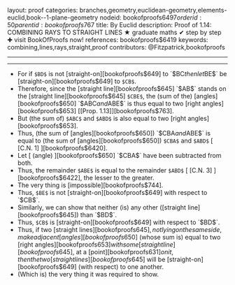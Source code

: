 layout: proof
categories: branches,geometry,euclidean-geometry,elements-euclid,book--1-plane-geometry
nodeid: bookofproofs$6497
orderid: 50
parentid: bookofproofs$767
title: By Euclid
description:  Proof of 1.14: COMBINING RAYS TO STRAIGHT LINES &#9733; graduate maths &#10004; step by step &#10010; visit BookOfProofs now!
references: bookofproofs$6419
keywords: combining,lines,rays,straight,proof
contributors: @Fitzpatrick,bookofproofs

---


---



* For if `$BD$` is not [straight-on][bookofproofs$649] to `$BC$` then let `$BE$` be [straight-on][bookofproofs$649] to `$CB$`.
* Therefore, since the [straight line][bookofproofs$645] `$AB$` stands on the [straight line][bookofproofs$645] `$CBE$`, the (sum of the) [angles][bookofproofs$650] `$ABC$` and `$ABE$` is thus equal to two [right angles][bookofproofs$653] [[Prop. 1.13]][bookofproofs$763].
* But (the sum of) `$ABC$` and `$ABD$` is also equal to two [right angles][bookofproofs$653].
* Thus, (the sum of [angles][bookofproofs$650]) `$CBA$` and `$ABE$` is equal to (the sum of [angles][bookofproofs$650]) `$CBA$` and `$ABD$` [ [C.N. 1] ][bookofproofs$6420].
* Let [ (angle) ][bookofproofs$650] `$CBA$` have been subtracted from both.
* Thus, the remainder `$ABE$` is equal to the remainder `$ABD$` [ [C.N. 3] ][bookofproofs$6422], the lesser to the greater.
* The very thing is [impossible][bookofproofs$744].
* Thus, `$BE$` is not [straight-on][bookofproofs$649] with respect to `$CB$`.
* Similarly, we can show that neither (is) any other ([straight line][bookofproofs$645]) than `$BD$`.
* Thus, `$CB$` is [straight-on][bookofproofs$649] with respect to `$BD$`.
* Thus, if two [straight lines][bookofproofs$645], not lying on the same side, make adjacent [angles][bookofproofs$650] (whose sum is) equal to two [right angles][bookofproofs$653] with some [straight line][bookofproofs$645], at a [point][bookofproofs$631] on it, then the two [straight lines][bookofproofs$645] will be [straight-on][bookofproofs$649] (with respect) to one another.
* (Which is) the very thing it was required to show.

